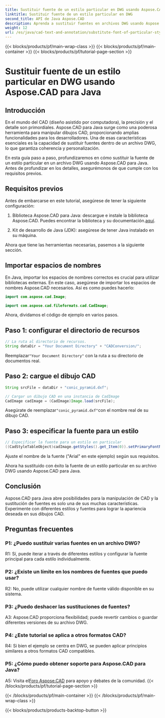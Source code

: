 ```yaml
---
title: Sustituir fuente de un estilo particular en DWG usando Aspose.CAD para Java
linktitle: Sustituir fuente de un estilo particular en DWG
second_title: API de Java Aspose.CAD
description: Aprenda a sustituir fuentes en archivos DWG usando Aspose.CAD para Java. Guía paso a paso para personalizar estilos con precisión.
weight: 12
url: /es/java/cad-text-and-annotation/substitute-font-of-particular-style-in-dwg/
---
```


{{< blocks/products/pf/main-wrap-class >}}
{{< blocks/products/pf/main-container >}}
{{< blocks/products/pf/tutorial-page-section >}}

# Sustituir fuente de un estilo particular en DWG usando Aspose.CAD para Java

## Introducción

En el mundo del CAD (diseño asistido por computadora), la precisión y el detalle son primordiales. Aspose.CAD para Java surge como una poderosa herramienta para manipular dibujos CAD, proporcionando amplias funcionalidades para los desarrolladores. Una de esas características esenciales es la capacidad de sustituir fuentes dentro de un archivo DWG, lo que garantiza coherencia y personalización.

En esta guía paso a paso, profundizaremos en cómo sustituir la fuente de un estilo particular en un archivo DWG usando Aspose.CAD para Java. Antes de profundizar en los detalles, asegurémonos de que cumple con los requisitos previos.

## Requisitos previos

Antes de embarcarse en este tutorial, asegúrese de tener la siguiente configuración:

1.  Biblioteca Aspose.CAD para Java: descargue e instale la biblioteca Aspose.CAD. Puedes encontrar la biblioteca y su documentación.[aquí](https://releases.aspose.com/cad/java/).

2. Kit de desarrollo de Java (JDK): asegúrese de tener Java instalado en su máquina.

Ahora que tiene las herramientas necesarias, pasemos a la siguiente sección.

## Importar espacios de nombres

En Java, importar los espacios de nombres correctos es crucial para utilizar bibliotecas externas. En este caso, asegúrese de importar los espacios de nombres Aspose.CAD necesarios. Así es como puedes hacerlo:

```java
import com.aspose.cad.Image;

import com.aspose.cad.fileformats.cad.CadImage;

```

Ahora, dividamos el código de ejemplo en varios pasos.

## Paso 1: configurar el directorio de recursos

```java
// La ruta al directorio de recursos.
String dataDir = "Your Document Directory" + "CADConversion/";
```

 Reemplazar`"Your Document Directory"` con la ruta a su directorio de documentos real.

## Paso 2: cargue el dibujo CAD

```java
String srcFile = dataDir + "conic_pyramid.dxf";

// Cargar un dibujo CAD en una instancia de CadImage
CadImage cadImage = (CadImage)Image.load(srcFile);
```

 Asegúrate de reemplazar`"conic_pyramid.dxf"`con el nombre real de su dibujo CAD.

## Paso 3: especificar la fuente para un estilo

```java
// Especificar la fuente para un estilo en particular
((CadStyleTableObject)cadImage.getStyles().get_Item(0)).setPrimaryFontName("Arial");
```

Ajuste el nombre de la fuente ("Arial" en este ejemplo) según sus requisitos.

Ahora ha sustituido con éxito la fuente de un estilo particular en su archivo DWG usando Aspose.CAD para Java.

## Conclusión

Aspose.CAD para Java abre posibilidades para la manipulación de CAD y la sustitución de fuentes es solo una de sus muchas características. Experimente con diferentes estilos y fuentes para lograr la apariencia deseada en sus dibujos CAD.

## Preguntas frecuentes

### P1: ¿Puedo sustituir varias fuentes en un archivo DWG?

R1: Sí, puede iterar a través de diferentes estilos y configurar la fuente principal para cada estilo individualmente.

### P2: ¿Existe un límite en los nombres de fuentes que puedo usar?

R2: No, puede utilizar cualquier nombre de fuente válido disponible en su sistema.

### P3: ¿Puedo deshacer las sustituciones de fuentes?

A3: Aspose.CAD proporciona flexibilidad; puede revertir cambios o guardar diferentes versiones de su archivo DWG.

### P4: ¿Este tutorial se aplica a otros formatos CAD?

R4: Si bien el ejemplo se centra en DWG, se pueden aplicar principios similares a otros formatos CAD compatibles.

### P5: ¿Cómo puedo obtener soporte para Aspose.CAD para Java?

A5: Visita el[Foro Aspose.CAD](https://forum.aspose.com/c/cad/19) para apoyo y debates de la comunidad.
{{< /blocks/products/pf/tutorial-page-section >}}

{{< /blocks/products/pf/main-container >}}
{{< /blocks/products/pf/main-wrap-class >}}

{{< blocks/products/products-backtop-button >}}
